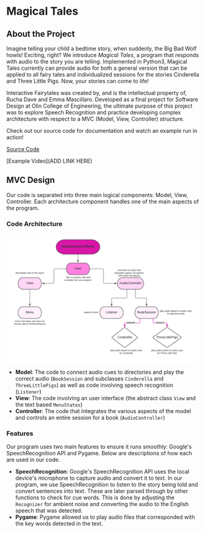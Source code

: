 # Magical Tales

## About the Project
Imagine telling your child a bedtime story, when suddenly, the Big Bad Wolf howls! Exciting, right? We introduce _Magical Tales_, a program that responds with audio to the story you are telling. Implemented in Python3, Magical Tales currently can provide audio for both a general version that can be applied to all fairy tales and individualized sessions for the stories Cinderella and Three Little Pigs. Now, your stories can come to life!

Interactive Fairytales was created by, and is the intellectual property of, Rucha Dave and Emma Mascillaro. Developed as a final project for Software
Design at Olin College of Engineering, the ultimate purpose of this project was to explore Speech Recognition and practice developing complex architecture with respect to a MVC (Model, View, Controller) structure.

Check out our source code for documentation and watch an example run in action!

[Source Code](https://github.com/olincollege/fairytale-sound-effects)

[Example Video](ADD LINK HERE)

## MVC Design

Our code is separated into three main logical components: Model, View, Controller. Each architecture component handles one of the main aspects of the program.

### Code Architecture

![Class Diagram](class_diagram.png)

- **Model**: 
  The code to connect audio cues to directories and play the correct audio (`BookSession` and subclasses `Cinderella` and `ThreeLittlePigs`) as well as code involving speech recognition (`Listener`)
- **View**:
  The code involving an user interface (the abstract class `View` and the text based `MenuStates`)
- **Controller**: 
  The code that integrates the various aspects of the model and controls an entire session for a book (`AudioController`)

### Features

Our program uses two main features to ensure it runs smoothly: Google's SpeechRecognition API and Pygame. Below are descriptions of how each are used in our code. 

- **SpeechRecognition**: Google's SpeechRecognition API uses the local device's microphone to capture audio and convert it to text. In our program, we use SpeechRecognition to listen to the story being told and convert sentences into text. These are later parsed through by other functions to check for cue words. This is done by adjusting the `Recognizer` for ambient noise and converting the audio to the English speech that was detected.
- **Pygame**: Pygame allowed us to play audio files that corresponded with the key words detected in the text. 
